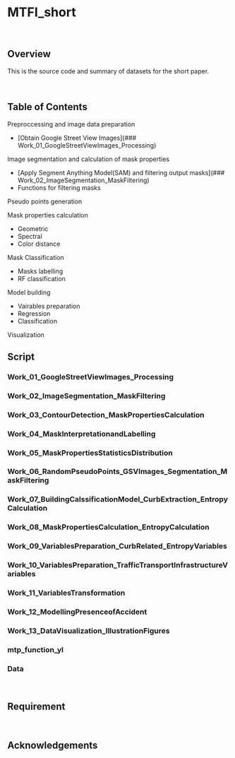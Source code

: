 # MTFI_short

$~~~~~~~~~~~~~~~~~~~~~~~~~~~~~~~~~~~~~~~~~~~~~~~~~~~~~~~~~~~~~~~~~~~~~~~~~~~~~~~~~~~~~~~~~~~$

## Overview
This is the source code and summary of datasets for the short paper.

$~~~~~~~~~~~~~~~~~~~~~~~~~~~~~~~~~~~~~~~~~~~~~~~~~~~~~~~~~~~~~~~~~~~~~~~~~~~~~~~~~~~~~~~~~~~$


## Table of Contents
Preproccessing and image data preparation
- [Obtain Google Street View Images](### Work_01_GoogleStreetViewImages_Processing) 
  
Image segmentation and calculation of mask properties
- [Apply Segment Anything Model(SAM) and filtering output masks](### Work_02_ImageSegmentation_MaskFiltering)
- Functions for filtering masks

Pseudo points generation

Mask properties calculation
- Geometric
- Spectral
- Color distance

Mask Classification
- Masks labelling
- RF classification

Model building
- Vairables preparation
- Regression
- Classification


Visualization





## Script


### Work_01_GoogleStreetViewImages_Processing



### Work_02_ImageSegmentation_MaskFiltering
### Work_03_ContourDetection_MaskPropertiesCalculation
### Work_04_MaskInterpretationandLabelling
### Work_05_MaskPropertiesStatisticsDistribution

### Work_06_RandomPseudoPoints_GSVImages_Segmentation_MaskFiltering

### Work_07_BuildingCalssificationModel_CurbExtraction_EntropyCalculation
### Work_08_MaskPropertiesCalculation_EntropyCalculation

### Work_09_VariablesPreparation_CurbRelated_EntropyVariables
### Work_10_VariablesPreparation_TrafficTransportInfrastructureVariables
### Work_11_VariablesTransformation

### Work_12_ModellingPresenceofAccident

### Work_13_DataVisualization_IllustrationFigures

### mtp_function_yl


### Data






$~~~~~~~~~~~~~~~~~~~~~~~~~~~~~~~~~~~~~~~~~~~~~~~~~~~~~~~~~~~~~~~~~~~~~~~~~~~~~~~~~~~~~~~~~~~$

## Requirement



$~~~~~~~~~~~~~~~~~~~~~~~~~~~~~~~~~~~~~~~~~~~~~~~~~~~~~~~~~~~~~~~~~~~~~~~~~~~~~~~~~~~~~~~~~~~$

## Acknowledgements

